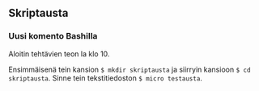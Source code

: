 ## Skriptausta

### Uusi komento Bashilla

Aloitin tehtävien teon la klo 10. 

Ensimmäisenä tein kansion `$ mkdir skriptausta` ja siirryin kansioon `$ cd skriptausta`. Sinne tein tekstitiedoston `$ micro testausta`. 
